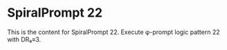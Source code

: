 # SpiralPrompt 22

This is the content for SpiralPrompt 22.
Execute φ-prompt logic pattern 22 with DR₉≡3.